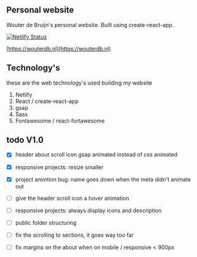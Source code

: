 ## Personal website
Wouter de Bruijn's personal website.
Built using create-react-app.

[![Netlify Status](https://api.netlify.com/api/v1/badges/f42f95df-9705-4ed3-a576-321b62c7ea7d/deploy-status)](https://app.netlify.com/sites/wouterdb/deploys)

[https://wouterdb.nl](https://wouterdb.nl)


## Technology's

these are the web technology's used building my website

1. Netlify
2. React / create-react-app
3. gsap
4. Sass
5. Fontawesome / react-fortawesome


## todo V1.0

- [x] header about scroll icon gsap animated instead of css animated
- [x] responsive projects: resize smaller
- [x] project animtion bug: name goes down when the meta didn't animate out
- [ ] give the header scroll icon a hover animation
- [ ] responsive projects: always display icons and description
- [ ] public folder structuring
- [ ] fix the scrolling to sections, it goes way too far
- [ ] fix margins on the about when on mobile / responsive < 900px

